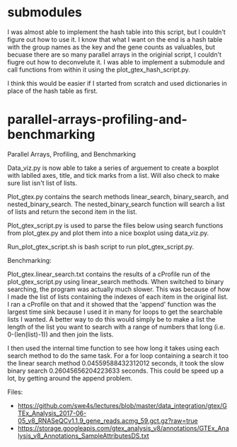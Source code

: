 # submodules
I was almost able to implement the hash table into this script, but I couldn't figure out how to use it. I know that what I want on the end is a hash table with the group names as the key and the gene counts as valuables, but becuase there are so many parallel arrays in the originial script, I couldn't fiugre out how to deconvelute it. I was able to implement a submodule and call functions from within it using the plot_gtex_hash_script.py. 

I think this would be easier if I started from scratch and used dictionaries in place of the hash table as first.

# parallel-arrays-profiling-and-benchmarking
Parallel Arrays, Profiling, and Benchmarking

Data_viz.py is now able to take a series of arguement to create a boxplot with lablled axes, title, and tick marks from a list. Will also check to make sure list isn't list of lists.

Plot_gtex.py contains the search methods linear_search, binary_search, and nested_binary_search. The nested_binary_search function will search a list of lists and return the second item in the list.

Plot_gtex_script.py is used to parse the files below using search functions from plot_gtex.py and plot them into a nice boxplot using data_viz.py.

Run_plot_gtex_script.sh is bash script to run plot_gtex_script.py.

Benchmarking:

Plot_gtex.linear_search.txt contains the results of a cProfile run of the plot_gtex_script.py using linear_search methods. When switched to binary searching, the program was actually much slower. This was because of how I made the list of lists containing the indexes of each item in the original list. I ran a cProfile on that and it showed that the 'append' function was the largest time sink because I used it in many for loops to get the searchable lists I wanted. A better way to do this would simply be to make a list the length of the list you want to search with a range of numbers that long (i.e. 0-(len(list)-1)) and then join the lists.

I then used the internal time function to see how long it takes using each search method to do the same task. For a for loop containing a search it too the linear search method 0.04559588432312012 seconds, it took the slow binary search 0.26045656204223633 seconds. This could be speed up a lot, by getting around the append problem.

Files:
- https://github.com/swe4s/lectures/blob/master/data_integration/gtex/GTEx_Analysis_2017-06-05_v8_RNASeQCv1.1.9_gene_reads.acmg_59.gct.gz?raw=true
- https://storage.googleapis.com/gtex_analysis_v8/annotations/GTEx_Analysis_v8_Annotations_SampleAttributesDS.txt

